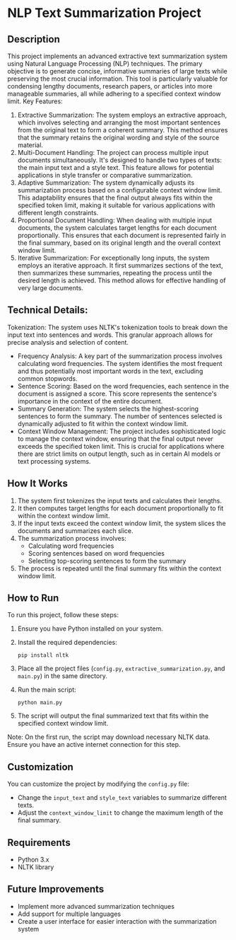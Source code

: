 # NLP Text Summarization Project

## Description
This project implements an advanced extractive text summarization system using Natural Language Processing (NLP) techniques. The primary objective is to generate concise, informative summaries of large texts while preserving the most crucial information. This tool is particularly valuable for condensing lengthy documents, research papers, or articles into more manageable summaries, all while adhering to a specified context window limit.
Key Features:

1. Extractive Summarization: The system employs an extractive approach, which involves selecting and arranging the most important sentences from the original text to form a coherent summary. This method ensures that the summary retains the original wording and style of the source material.
2. Multi-Document Handling: The project can process multiple input documents simultaneously. It's designed to handle two types of texts: the main input text and a style text. This feature allows for potential applications in style transfer or comparative summarization.
3. Adaptive Summarization: The system dynamically adjusts its summarization process based on a configurable context window limit. This adaptability ensures that the final output always fits within the specified token limit, making it suitable for various applications with different length constraints.
4. Proportional Document Handling: When dealing with multiple input documents, the system calculates target lengths for each document proportionally. This ensures that each document is represented fairly in the final summary, based on its original length and the overall context window limit.
5. Iterative Summarization: For exceptionally long inputs, the system employs an iterative approach. It first summarizes sections of the text, then summarizes these summaries, repeating the process until the desired length is achieved. This method allows for effective handling of very large documents.

## Technical Details:

Tokenization: The system uses NLTK's tokenization tools to break down the input text into sentences and words. This granular approach allows for precise analysis and selection of content.
- Frequency Analysis: A key part of the summarization process involves calculating word frequencies. The system identifies the most frequent and thus potentially most important words in the text, excluding common stopwords.
- Sentence Scoring: Based on the word frequencies, each sentence in the document is assigned a score. This score represents the sentence's importance in the context of the entire document.
- Summary Generation: The system selects the highest-scoring sentences to form the summary. The number of sentences selected is dynamically adjusted to fit within the context window limit.
- Context Window Management: The project includes sophisticated logic to manage the context window, ensuring that the final output never exceeds the specified token limit. This is crucial for applications where there are strict limits on output length, such as in certain AI models or text processing systems.
## How It Works

1. The system first tokenizes the input texts and calculates their lengths.
2. It then computes target lengths for each document proportionally to fit within the context window limit.
3. If the input texts exceed the context window limit, the system slices the documents and summarizes each slice.
4. The summarization process involves:
   - Calculating word frequencies
   - Scoring sentences based on word frequencies
   - Selecting top-scoring sentences to form the summary
5. The process is repeated until the final summary fits within the context window limit.

## How to Run

To run this project, follow these steps:

1. Ensure you have Python installed on your system.

2. Install the required dependencies:
   ```
   pip install nltk
   ```

3. Place all the project files (`config.py`, `extractive_summarization.py`, and `main.py`) in the same directory.

4. Run the main script:
   ```
   python main.py
   ```

5. The script will output the final summarized text that fits within the specified context window limit.

Note: On the first run, the script may download necessary NLTK data. Ensure you have an active internet connection for this step.

## Customization

You can customize the project by modifying the `config.py` file:

- Change the `input_text` and `style_text` variables to summarize different texts.
- Adjust the `context_window_limit` to change the maximum length of the final summary.

## Requirements

- Python 3.x
- NLTK library

## Future Improvements

- Implement more advanced summarization techniques
- Add support for multiple languages
- Create a user interface for easier interaction with the summarization system
